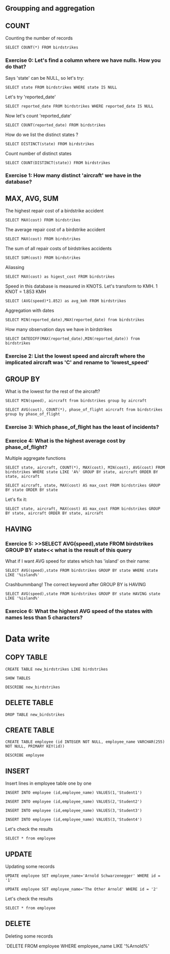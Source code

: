 ## Groupping and aggregation

## COUNT

Counting the number of records

`SELECT COUNT(*) FROM birdstrikes`

### Exercise 0: Let's find a column where we have nulls. How you do that?

Says 'state' can be NULL, so let's try:

`SELECT state FROM birdstrikes WHERE state IS NULL`

Let's try 'reported_date'

`SELECT reported_date FROM birdstrikes WHERE reported_date IS NULL`

Now let's count 'reported_date'

`SELECT COUNT(reported_date) FROM birdstrikes`

How do we list the distinct states ?

`SELECT DISTINCT(state) FROM birdstrikes`

Count number of distinct states

`SELECT COUNT(DISTINCT(state)) FROM birdstrikes`

### Exercise 1: How many distinct 'aircraft' we have in the database?

## MAX, AVG, SUM

The highest repair cost of a birdstrike accident

`SELECT MAX(cost) FROM birdstrikes`

The average repair cost of a birdstrike accident

`SELECT MAX(cost) FROM birdstrikes`

The sum of all repair costs of birdstrikes accidents

`SELECT SUM(cost) FROM birdstrikes`

Aliassing

`SELECT MAX(cost) as higest_cost FROM birdstrikes`

Speed in this database is measured in KNOTS. Let's transform to KMH. 1 KNOT = 1.853 KMH

`SELECT (AVG(speed)*1.852) as avg_kmh FROM birdstrikes`

Aggregation with dates

`SELECT MIN(reported_date),MAX(reported_date) from birdstrikes`

How many observation days we have in birdstrikes

`SELECT DATEDIFF(MAX(reported_date),MIN(reported_date)) from birdstrikes`


### Exercise 2: List the lowest speed and aircraft where the implicated aircraft was 'C' and rename to 'lowest_speed'


## GROUP BY

What is the lowest for the rest of the aircraft?

`SELECT MIN(speed), aircraft from birdstrikes group by aircraft`

`SELECT AVG(cost), COUNT(*), phase_of_flight aircraft from birdstrikes group by phase_of_flight`

### Exercise 3: Which phase_of_flight has the least of incidents? 
### Exercice 4: What is the highest average cost by phase_of_flight?

Multiple aggregate functions

`SELECT state, aircraft, COUNT(*), MAX(cost), MIN(cost), AVG(cost) FROM birdstrikes WHERE state LIKE 'A%' GROUP BY state, aircraft ORDER BY state, aircraft`

`SELECT aircraft, state, MAX(cost) AS max_cost FROM birdstrikes GROUP BY state ORDER BY state`

Let's fix it:

`SELECT state, aircraft, MAX(cost) AS max_cost FROM birdstrikes GROUP BY state, aircraft ORDER BY state, aircraft`

## HAVING

### Exercice 5: >>SELECT AVG(speed),state FROM birdstrikes GROUP BY state<< what is the result of this query

What if I want AVG speed for states which has 'island' on their name:

`SELECT AVG(speed),state FROM birdstrikes GROUP BY state WHERE state LIKE '%island%'`

Crashbummbang! The correct keyword after GROUP BY is HAVING

`SELECT AVG(speed),state FROM birdstrikes GROUP BY state HAVING state LIKE '%island%'`


### Exercice 6: What the highest AVG speed of the states with names less than 5 characters?



# Data write

## COPY TABLE
`CREATE TABLE new_birdstrikes LIKE birdstrikes`

`SHOW TABLES`

`DESCRIBE new_birdstrikes`

## DELETE TABLE 

`DROP TABLE new_birdstrikes`


## CREATE TABLE

`CREATE TABLE employee (id INTEGER NOT NULL, employee_name VARCHAR(255) NOT NULL, PRIMARY KEY(id))`

`DESCRIBE employee`

## INSERT

Insert lines in employee table one by one

`INSERT INTO employee (id,employee_name) VALUES(1,'Student1')`

`INSERT INTO employee (id,employee_name) VALUES(2,'Student2')`

`INSERT INTO employee (id,employee_name) VALUES(3,'Student3')`

`INSERT INTO employee (id,employee_name) VALUES(3,'Student4')`

Let's check the results

`SELECT * from employee`

## UPDATE

Updating some records

`UPDATE employee SET employee_name='Arnold Schwarzenegger' WHERE id = '1'`

`UPDATE employee SET employee_name='The Other Arnold' WHERE id = '2'`

Let's check the results

`SELECT * from employee`

## DELETE 

Deleting some records

`DELETE FROM employee WHERE employee_name LIKE '%Arnold%'





